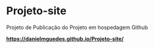 # **Projeto-site**
 
 Projeto de Publicação do Projeto em hospedagem Github


**https://danielmguedes.github.io/Projeto-site/**
